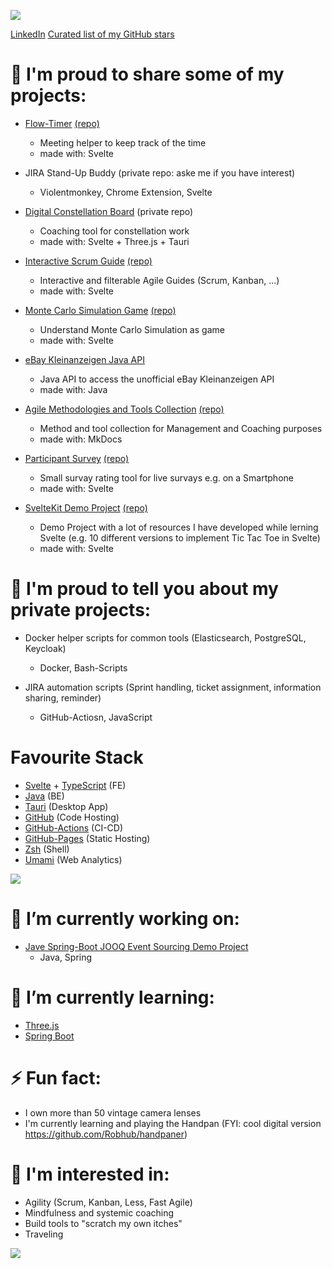 [<img src="https://gist.githubusercontent.com/SaschaLucius/8095d37df26573af8c657996f42bac19/raw/general.svg">](#)


[LinkedIn](https://www.linkedin.com/in/sascha-lucius/)
[Curated list of my GitHub stars](https://github.com/SaschaLucius/my-awesome-stars)


# 🙌  I'm proud to share some of my projects:

- [Flow-Timer](https://flow-timer.de/) [(repo)](https://github.com/SaschaLucius/meeting-timer)
  - Meeting helper to keep track of the time
  - made with: Svelte

- JIRA Stand-Up Buddy (private repo: aske me if you have interest)
  - Violentmonkey, Chrome Extension, Svelte

- [Digital Constellation Board](https://saschalucius.github.io/constellation-board/) (private repo)
  - Coaching tool for constellation work
  - made with: Svelte + Three.js + Tauri

- [Interactive Scrum Guide](http://scrum-gui.de/) [(repo)](https://github.com/SaschaLucius/interactive-scrum-guide)
  - Interactive and filterable Agile Guides (Scrum, Kanban, ...)
  - made with: Svelte

- [Monte Carlo Simulation Game](https://saschalucius.github.io/monte-carlo-knows-it-better/) [(repo)](https://github.com/SaschaLucius/monte-carlo-knows-it-better)
  - Understand Monte Carlo Simulation as game
  - made with: Svelte

- [eBay Kleinanzeigen Java API](https://github.com/SaschaLucius/ek-api)
  - Java API to access the unofficial eBay Kleinanzeigen API
  - made with: Java

- [Agile Methodologies and Tools Collection](https://saschalucius.github.io/methods-and-tools/) [(repo)](https://github.com/SaschaLucius/methods-and-tools)
  - Method and tool collection for Management and Coaching purposes
  - made with: MkDocs
 
- [Participant Survey](https://saschalucius.github.io/umfrage/) [(repo)](https://github.com/SaschaLucius/umfrage)
  - Small survay rating tool for live survays e.g. on a Smartphone
  - made with: Svelte
 
- [SvelteKit Demo Project](https://saschalucius.github.io/sveltekit-demo/) [(repo)](https://github.com/SaschaLucius/sveltekit-demo)
  - Demo Project with a lot of resources I have developed while lerning Svelte (e.g. 10 different versions to implement Tic Tac Toe in Svelte)
  - made with: Svelte

# 🙌  I'm proud to tell you about my private projects:

- Docker helper scripts for common tools (Elasticsearch, PostgreSQL, Keycloak)
  - Docker, Bash-Scripts

- JIRA automation scripts (Sprint handling, ticket assignment, information sharing, reminder)
  - GitHub-Actiosn, JavaScript

# Favourite Stack

- [Svelte](https://svelte.dev/) + [TypeScript](https://www.typescriptlang.org/) (FE)
- [Java](https://openjdk.org/) (BE)
- [Tauri](https://tauri.app/) (Desktop App)
- [GitHub](https://github.com/) (Code Hosting)
- [GitHub-Actions](https://docs.github.com/en/actions) (CI-CD)
- [GitHub-Pages](https://pages.github.com/) (Static Hosting)
- [Zsh](https://www.zsh.org/) (Shell)
- [Umami](https://umami.is/) (Web Analytics)

[<img src="https://gist.githubusercontent.com/SaschaLucius/8095d37df26573af8c657996f42bac19/raw/topics.svg">](#)

# 🔭 I’m currently working on:

- [Jave Spring-Boot JOOQ Event Sourcing Demo Project](https://github.com/SaschaLucius/spring-boot-jooq-event-sourcing)
  - Java, Spring 

# 🌱 I’m currently learning:

- [Three.js](https://threejs.org/)
- [Spring Boot](https://spring.io/projects/spring-boot)

# ⚡ Fun fact:

- I own more than 50 vintage camera lenses
- I'm currently learning and playing the Handpan (FYI: cool digital version https://github.com/Robhub/handpaner)

# 💬 I'm interested in:

- Agility (Scrum, Kanban, Less, Fast Agile)
- Mindfulness and systemic coaching
- Build tools to "scratch my own itches"
- Traveling

![](https://komarev.com/ghpvc/?username=SaschaLucius)
